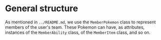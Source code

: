 # General structure

As mentioned in `../README.md`, we use the `MemberPokemon` class to represent members of the user's team. These Pokemon can have, as attributes, instances of the `MemberAbility` class, of the `MemberItem` class, and so on.